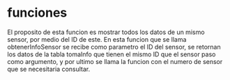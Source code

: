 # funciones
El proposito de esta funcion es mostrar todos los datos de un mismo sensor, por medio del ID de este. En esta funcion que se llama obtenerInfoSensor se recibe como parametro el ID del sensor, 
se retornan los datos de la tabla tomaInfo que tienen el mismo ID que el sensor paso como argumento, y por ultimo se llama la funcion con el numero de sensor que se necesitaria consultar.
